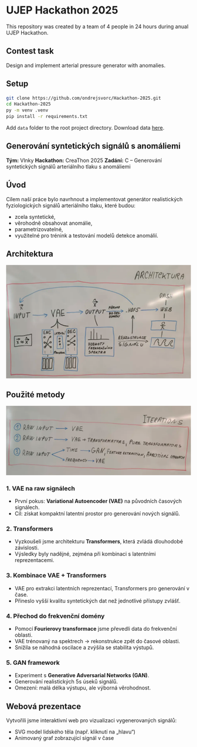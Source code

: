 # UJEP Hackathon 2025

This repository was created by a team of 4 people in 24 hours during anual UJEP Hackathon.

## Contest task
Design and implement arterial pressure generator with anomalies.

## Setup
```bash
git clone https://github.com/ondrejsvorc/Hackathon-2025.git
cd Hackathon-2025
py -m venv .venv
pip install -r requirements.txt
```

Add `data` folder to the root project directory. Download data [here](http://data.ki.ujep.cz/files/Generov%C3%A1n%C3%AD%20syntetick%C3%BDch%20sign%C3%A1l%C5%AF%20s%20anom%C3%A1liemi/).

## Generování syntetických signálů s anomáliemi
**Tým:** Vlnky
**Hackathon:** CreaThon 2025
**Zadání:** C – Generování syntetických signálů arteriálního tlaku s anomáliemi

## Úvod

Cílem naší práce bylo navrhnout a implementovat generátor realistických fyziologických signálů arteriálního tlaku, které budou:
- zcela syntetické,
- věrohodně obsahovat anomálie,
- parametrizovatelné,
- využitelné pro trénink a testování modelů detekce anomálií.

## Architektura
![](/assets/architecture.png)

## Použité metody
![](/assets/iterations.png)

### 1. VAE na raw signálech
- První pokus: **Variational Autoencoder (VAE)** na původních časových signálech.
- Cíl: získat kompaktní latentní prostor pro generování nových signálů.

### 2. Transformers
- Vyzkoušeli jsme architekturu **Transformers**, která zvládá dlouhodobé závislosti.
- Výsledky byly nadějné, zejména při kombinaci s latentními reprezentacemi.

### 3. Kombinace VAE + Transformers
- VAE pro extrakci latentních reprezentací, Transformers pro generování v čase.
- Přineslo vyšší kvalitu syntetických dat než jednotlivé přístupy zvlášť.

### 4. Přechod do frekvenční domény
- Pomocí **Fourierovy transformace** jsme převedli data do frekvenční oblasti.
- VAE trénovaný na spektrech -> rekonstrukce zpět do časové oblasti.
- Snížila se náhodná oscilace a zvýšila se stabilita výstupů.

### 5. GAN framework
- Experiment s **Generative Adversarial Networks (GAN)**.
- Generování realistických 5s úseků signálů.
- Omezení: malá délka výstupu, ale výborná věrohodnost.

## Webová prezentace

Vytvořili jsme interaktivní web pro vizualizaci vygenerovaných signálů:

- SVG model lidského těla (např. kliknutí na „hlavu“)
- Animovaný graf zobrazující signál v čase